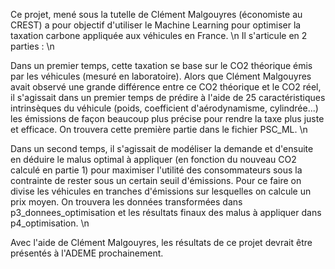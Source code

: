 Ce projet, mené sous la tutelle de Clément Malgouyres (économiste au CREST) a pour objectif d'utiliser le Machine Learning pour optimiser la taxation carbone appliquée aux véhicules en France. \n
Il s'articule en 2 parties : \n

Dans un premier temps, cette taxation se base sur le CO2 théorique émis par les véhicules (mesuré en laboratoire). Alors que Clément Malgouyres avait observé une grande différence entre ce CO2 théorique et le CO2 réel, il s'agissait dans un premier temps de prédire à l'aide de 25 caractéristiques intrinsèques du véhicule (poids, coefficient d'aérodynamisme, cylindrée...) les émissions de façon beaucoup plus précise pour rendre la taxe plus juste et efficace.
On trouvera cette première partie dans le fichier PSC_ML. \n

Dans un second temps, il s'agissait de modéliser la demande et d'ensuite en déduire le malus optimal à appliquer (en fonction du nouveau CO2 calculé en partie 1) pour maximiser l'utilité des consommateurs sous la contrainte de rester sous un certain seuil d'émissions. Pour ce faire on divise les véhicules en tranches d'émissions sur lesquelles on calcule un prix moyen.
On trouvera les données transformées dans p3_donnees_optimisation et les résultats finaux des malus à appliquer dans p4_optimisation. \n

Avec l'aide de Clément Malgouyres, les résultats de ce projet devrait être présentés à l'ADEME prochainement.
